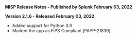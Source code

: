 **MISP Release Notes - Published by Splunk February 03, 2022**


**Version 2.1.6 - Released February 03, 2022**

* Added support for Python 3.9
* Marked the app as FIPS Compliant [PAPP-21839]